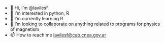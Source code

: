 - 👋 Hi, I’m @lavilesf
- 👀 I’m interested in python,  R
- 🌱 I’m currently learning R
- 💞️ I’m looking to collaborate on anything related to programs for physics of magnetism
- 📫 How to reach me lavilesf@cab.cnea.gov.ar

<!---
lavilesf/lavilesf is a ✨ special ✨ repository because its `README.md` (this file) appears on your GitHub profile.
You can click the Preview link to take a look at your changes.
--->
